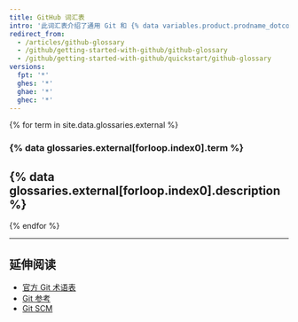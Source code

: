 ```yaml
---
title: GitHub 词汇表
intro: '此词汇表介绍了通用 Git 和 {% data variables.product.prodname_dotcom %} 术语。'
redirect_from:
  - /articles/github-glossary
  - /github/getting-started-with-github/github-glossary
  - /github/getting-started-with-github/quickstart/github-glossary
versions:
  fpt: '*'
  ghes: '*'
  ghae: '*'
  ghec: '*'
---
```


{% for term in site.data.glossaries.external %}
  ### {% data glossaries.external[forloop.index0].term %}
  {% data glossaries.external[forloop.index0].description %}
  ---
{% endfor %}

---

## 延伸阅读

- [官方 Git 术语表](https://www.kernel.org/pub/software/scm/git/docs/gitglossary.html)
- [Git 参考](http://gitref.org/)
- [Git SCM](https://git-scm.com/doc)
